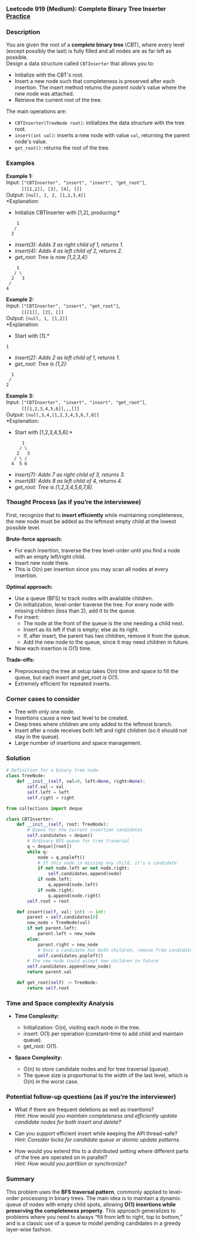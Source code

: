 ### Leetcode 919 (Medium): Complete Binary Tree Inserter [Practice](https://leetcode.com/problems/complete-binary-tree-inserter)

### Description  
You are given the root of a **complete binary tree** (CBT), where every level (except possibly the last) is fully filled and all nodes are as far left as possible.  
Design a data structure called `CBTInserter` that allows you to:
- Initialize with the CBT's root.
- Insert a new node such that completeness is preserved after each insertion. The insert method returns the *parent node’s* value where the new node was attached.
- Retrieve the current root of the tree.  

The main operations are:
- `CBTInserter(TreeNode root)`: initializes the data structure with the tree root.
- `insert(int val)`: inserts a new node with value `val`, returning the parent node's value.
- `get_root()`: returns the root of the tree.


### Examples  

**Example 1:**  
Input: `["CBTInserter", "insert", "insert", "get_root"]`,  
   `[[[1,2]], [3], [4], []]`  
Output: `[null, 1, 2, [1,2,3,4]]`  
*Explanation:  
- Initialize CBTInserter with [1,2], producing:*
```
    1
   /
  2
```
- *insert(3): Adds 3 as right child of 1, returns 1.*
- *insert(4): Adds 4 as left child of 2, returns 2.*
- *get_root: Tree is now [1,2,3,4]:*
```
    1
   / \
  2   3
 /
4
```

**Example 2:**  
Input: `["CBTInserter", "insert", "get_root"]`,  
   `[[[1]], [2], []]`  
Output: `[null, 1, [1,2]]`  
*Explanation:  
- Start with [1].*
```
1
```
- *insert(2): Adds 2 as left child of 1, returns 1.*
- *get_root: Tree is [1,2]:*
```
  1
 /
2
```

**Example 3:**  
Input: `["CBTInserter", "insert", "insert", "get_root"]`,  
   `[[[1,2,3,4,5,6]],,,[]]`  
Output: `[null,3,4,[1,2,3,4,5,6,7,8]]`  
*Explanation:  
- Start with [1,2,3,4,5,6]:*
```
      1
     / \
    2   3
   / \ /
  4  5 6
```
- *insert(7): Adds 7 as right child of 3, returns 3.*
- *insert(8): Adds 8 as left child of 4, returns 4.*
- *get_root: Tree is [1,2,3,4,5,6,7,8].*


### Thought Process (as if you’re the interviewee)  
First, recognize that to **insert efficiently** while maintaining completeness, the new node must be added as the leftmost empty child at the lowest possible level.

**Brute-force approach:**
- For each insertion, traverse the tree level-order until you find a node with an empty left/right child.
- Insert new node there.
- This is O(n) per insertion since you may scan all nodes at every insertion.

**Optimal approach:**
- Use a queue (BFS) to track nodes with available children.
- On initialization, level-order traverse the tree. For every node with missing children (less than 2), add it to the queue.
- For insert:
    - The node at the front of the queue is the one needing a child next.
    - Insert as its left if that is empty; else as its right.
    - If, after insert, the parent has two children, remove it from the queue.
    - Add the new node to the queue, since it may need children in future.
- Now each insertion is O(1) time.

**Trade-offs:**
- Preprocessing the tree at setup takes O(n) time and space to fill the queue, but each insert and get_root is O(1).
- Extremely efficient for repeated inserts.

### Corner cases to consider  
- Tree with only one node.
- Insertions cause a new last level to be created.
- Deep trees where children are only added to the leftmost branch.
- Insert after a node receives both left and right children (so it should not stay in the queue).
- Large number of insertions and space management.

### Solution

```python
# Definition for a binary tree node.
class TreeNode:
    def __init__(self, val=0, left=None, right=None):
        self.val = val
        self.left = left
        self.right = right

from collections import deque

class CBTInserter:
    def __init__(self, root: TreeNode):
        # Queue for the current insertion candidates
        self.candidates = deque()
        # Ordinary BFS queue for tree traversal
        q = deque([root])
        while q:
            node = q.popleft()
            # If this node is missing any child, it's a candidate
            if not node.left or not node.right:
                self.candidates.append(node)
            if node.left:
                q.append(node.left)
            if node.right:
                q.append(node.right)
        self.root = root

    def insert(self, val: int) -> int:
        parent = self.candidates[0]
        new_node = TreeNode(val)
        if not parent.left:
            parent.left = new_node
        else:
            parent.right = new_node
            # Once a candidate has both children, remove from candidates
            self.candidates.popleft()
        # The new node could accept new children in future
        self.candidates.append(new_node)
        return parent.val

    def get_root(self) -> TreeNode:
        return self.root
```

### Time and Space complexity Analysis  

- **Time Complexity:**  
  - Initialization: O(n), visiting each node in the tree.
  - insert: O(1) per operation (constant-time to add child and maintain queue).
  - get_root: O(1).

- **Space Complexity:**  
  - O(n) to store candidate nodes and for tree traversal (queue).
  - The queue size is proportional to the width of the last level, which is O(n) in the worst case.

### Potential follow-up questions (as if you’re the interviewer)  

- What if there are frequent deletions as well as insertions?  
  *Hint: How would you maintain completeness and efficiently update candidate nodes for both insert and delete?*

- Can you support efficient insert while keeping the API thread-safe?  
  *Hint: Consider locks for candidate queue or atomic update patterns.*

- How would you extend this to a distributed setting where different parts of the tree are operated on in parallel?  
  *Hint: How would you partition or synchronize?*


### Summary
This problem uses the **BFS traversal pattern**, commonly applied to level-order processing in binary trees. The main idea is to maintain a dynamic queue of nodes with empty child spots, allowing **O(1) insertions while preserving the completeness property**. This approach generalizes to problems where you need to always “fill from left to right, top to bottom,” and is a classic use of a queue to model pending candidates in a greedy layer-wise fashion.